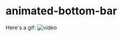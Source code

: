# animated-bottom-bar

Here's a gif:
![video](https://dev-to-uploads.s3.amazonaws.com/i/okar893ukpf0swoto1y7.gif)
